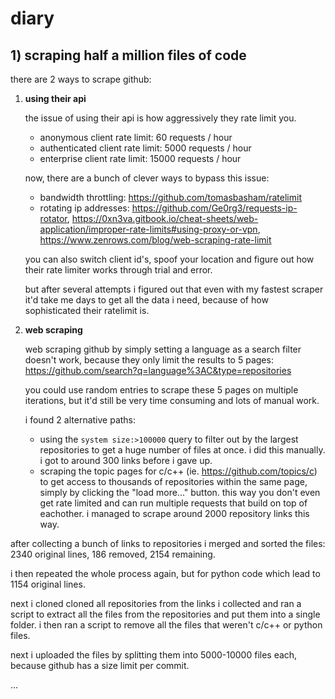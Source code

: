 # diary

## 1) scraping half a million files of code

there are 2 ways to scrape github:

1. **using their api**

   the issue of using their api is how aggressively they rate limit you.

   - anonymous client rate limit: 60 requests / hour
   - authenticated client rate limit: 5000 requests / hour
   - enterprise client rate limit: 15000 requests / hour

   now, there are a bunch of clever ways to bypass this issue:

   - bandwidth throttling: https://github.com/tomasbasham/ratelimit
   - rotating ip addresses: https://github.com/Ge0rg3/requests-ip-rotator, https://0xn3va.gitbook.io/cheat-sheets/web-application/improper-rate-limits#using-proxy-or-vpn, https://www.zenrows.com/blog/web-scraping-rate-limit

   you can also switch client id's, spoof your location and figure out how their rate limiter works through trial and error.

   but after several attempts i figured out that even with my fastest scraper it'd take me days to get all the data i need, because of how sophisticated their ratelimit is.

2. **web scraping**

   web scraping github by simply setting a language as a search filter doesn't work, because they only limit the results to 5 pages: https://github.com/search?q=language%3AC&type=repositories

   you could use random entries to scrape these 5 pages on multiple iterations, but it'd still be very time consuming and lots of manual work.

   i found 2 alternative paths:

   - using the `system size:>100000` query to filter out by the largest repositories to get a huge number of files at once. i did this manually. i got to around 300 links before i gave up.
   - scraping the topic pages for c/c++ (ie. https://github.com/topics/c) to get access to thousands of repositories within the same page, simply by clicking the "load more..." button. this way you don't even get rate limited and can run multiple requests that build on top of eachother. i managed to scrape around 2000 repository links this way.

after collecting a bunch of links to repositories i merged and sorted the files: 2340 original lines, 186 removed, 2154 remaining.

i then repeated the whole process again, but for python code which lead to 1154 original lines.

next i cloned cloned all repositories from the links i collected and ran a script to extract all the files from the repositories and put them into a single folder. i then ran a script to remove all the files that weren't c/c++ or python files.

next i uploaded the files by splitting them into 5000-10000 files each, because github has a size limit per commit.

...

